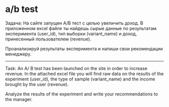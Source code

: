 # a/b test

Задача: На сайте запущен А/В тест с целью увеличить доход. В приложенном excel файле ты найдешь сырые данные по результатам эксперимента (user_id), тип выборки (variant_name) и доход, принесенный пользователем (revenue).

Проанализируй результаты эксперимента и напиши свои рекомендации менеджеру.

---


Task: An A/ B test has been launched on the site in order to increase revenue. In the attached excel file you will find raw data on the results of the experiment (user_id), the type of sample (variant_name) and the income brought by the user (revenue).

Analyze the results of the experiment and write your recommendations to the manager.
